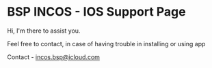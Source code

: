 # BSP INCOS - IOS Support Page

Hi, I'm there to assist you. 

Feel free to contact, in case of having trouble in installing or using app

Contact - incos.bsp@icloud.com
